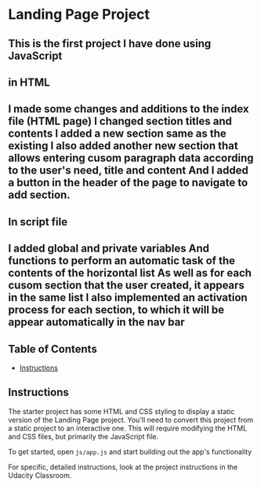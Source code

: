 # Landing Page Project
This is the first project I have done using JavaScript
------------------------------------------------
in HTML
--------
I made some changes and additions to the index file (HTML page)
I changed section titles and contents
I added a new section same as the existing 
I also added another new section that allows entering cusom paragraph data according to the user's need, title and content
And I added a button in the header of the page to navigate  to add section.
--------------
In script file
--------------
I added global and private variables
And functions to perform an automatic task of the contents of the horizontal list
As well as for each cusom section that the user created, it appears in the same list
I also implemented an activation process for each section, to which it will be appear  automatically in the nav bar
------------------------------------------------------------------------------------------------------------------------
## Table of Contents

* [Instructions](#instructions)

## Instructions

The starter project has some HTML and CSS styling to display a static version of the Landing Page project. You'll need to convert this project from a static project to an interactive one. This will require modifying the HTML and CSS files, but primarily the JavaScript file.

To get started, open `js/app.js` and start building out the app's functionality

For specific, detailed instructions, look at the project instructions in the Udacity Classroom.